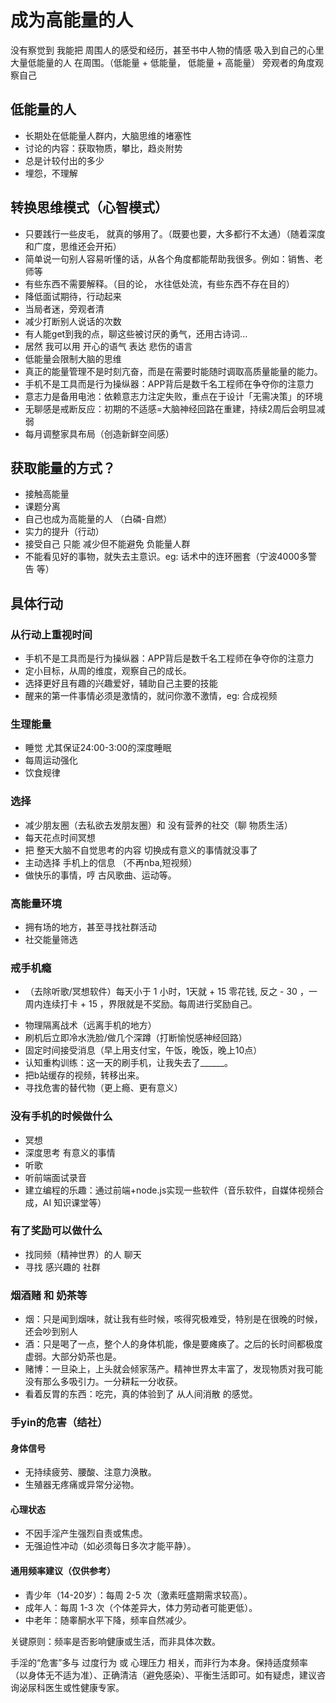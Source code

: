# 成为高能量的人

没有察觉到 我能把 周围人的感受和经历，甚至书中人物的情感 吸入到自己的心里
大量低能量的人 在周围。（低能量 + 低能量， 低能量 + 高能量）
旁观者的角度观察自己

## 低能量的人

* 长期处在低能量人群内，大脑思维的堵塞性
* 讨论的内容：获取物质，攀比，趋炎附势
* 总是计较付出的多少
* 埋怨，不理解

## 转换思维模式（心智模式）

* 只要践行一些皮毛， 就真的够用了。（既要也要，大多都行不太通）（随着深度和广度，思维还会开拓）
* 简单说一句别人容易听懂的话，从各个角度都能帮助我很多。例如：销售、老师等 
* 有些东西不需要解释。（目的论， 水往低处流，有些东西不存在目的）
* 降低面试期待，行动起来
* 当局者迷，旁观者清
* 减少打断别人说话的次数
* 有人能get到我的点，聊这些被讨厌的勇气，还用古诗词...
* 居然 我可以用 开心的语气 表达 悲伤的语言
* 低能量会限制大脑的思维
* 真正的能量管理不是时刻亢奋，而是在需要时能随时调取高质量能量的能力。
* 手机不是工具而是行为操纵器：APP背后是数千名工程师在争夺你的注意力
* 意志力是备用电池：依赖意志力注定失败，重点在于设计「无需决策」的环境
* 无聊感是戒断反应：初期的不适感=大脑神经回路在重建，持续2周后会明显减弱
* 每月调整家具布局（创造新鲜空间感）

## 获取能量的方式？

* 接触高能量
* 课题分离
* 自己也成为高能量的人 （白磷-自燃）
* 实力的提升（行动）
* 接受自己 只能 减少但不能避免 负能量人群
* 不能看见好的事物，就失去主意识。eg: 话术中的连环圈套（宁波4000多警告 等）

## 具体行动

### 从行动上重视时间

* 手机不是工具而是行为操纵器：APP背后是数千名工程师在争夺你的注意力
* 定小目标，从周的维度，观察自己的成长。
* 选择更好且有趣的兴趣爱好，辅助自己主要的技能
* 醒来的第一件事情必须是激情的，就问你激不激情，eg: 合成视频

### 生理能量

* 睡觉 尤其保证24:00-3:00的深度睡眠
* 每周运动强化
* 饮食规律

### 选择

* 减少朋友圈（去私欲去发朋友圈）和 没有营养的社交（聊 物质生活）
* 每天花点时间冥想
* 把 整天大脑不自觉思考的内容 切换成有意义的事情就没事了
* 主动选择 手机上的信息 （不再nba,短视频）
* 做快乐的事情，哼 古风歌曲、运动等。

### 高能量环境

* 拥有场的地方，甚至寻找社群活动
* 社交能量筛选

### 戒手机瘾

* （去除听歌/冥想软件）每天小于 1 小时，1天就 + 15 零花钱, 反之 - 30
，一周内连续打卡 + 15
，界限就是不奖励。每周进行奖励自己。
<!-- * 每成功控制1次刷机冲动，就往罐子投硬币（月末用这笔钱投资自己） -->
* 物理隔离战术（远离手机的地方）
* 刷机后立即冷水洗脸/做几个深蹲（打断愉悦感神经回路）
* 固定时间接受消息（早上用支付宝，午饭，晚饭，晚上10点）
* 认知重构训练：这一天的刷手机，让我失去了______。
* 把b站缓存的视频，转移出来。
* 寻找危害的替代物（更上瘾、更有意义）

### 没有手机的时候做什么

* 冥想
* 深度思考 有意义的事情
* 听歌
* 听前端面试录音
* 建立编程的乐趣：通过前端+node.js实现一些软件（音乐软件，自媒体视频合成，AI 知识课堂等）

### 有了奖励可以做什么

* 找同频（精神世界）的人 聊天
* 寻找 感兴趣的 社群

### 烟酒赌 和 奶茶等

* 烟：只是闻到烟味，就让我有些时候，咳得究极难受，特别是在很晚的时候，还会吵到别人
* 酒：只是喝了一点，整个人的身体机能，像是要瘫痪了。之后的长时间都极度虚弱。大部分奶茶也是。
* 赌博：一旦染上，上头就会倾家荡产。精神世界太丰富了，发现物质对我可能没有那么多吸引力。一分耕耘一分收获。
* 看着反胃的东西：吃完，真的体验到了 从人间消散 的感觉。

### 手yin的危害（结社）

#### 身体信号

* 无持续疲劳、腰酸、注意力涣散。
* 生殖器无疼痛或异常分泌物。

#### 心理状态

* 不因手淫产生强烈自责或焦虑。
* 无强迫性冲动（如必须每日多次才能平静）。

#### 通用频率建议（仅供参考）

* 青少年（14-20岁）：每周 2-5 次（激素旺盛期需求较高）。
* 成年人：每周 1-3 次（个体差异大，体力劳动者可能更低）。
* 中老年：随睾酮水平下降，频率自然减少。

关键原则：频率是否影响健康或生活，而非具体次数。

手淫的“危害”多与 过度行为 或 心理压力 相关，而非行为本身。保持适度频率（以身体无不适为准）、正确清洁（避免感染）、平衡生活即可。如有疑虑，建议咨询泌尿科医生或性健康专家。

